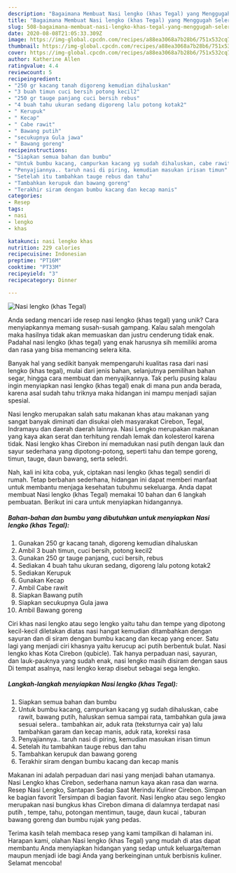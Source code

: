 ```yaml
---
description: "Bagaimana Membuat Nasi lengko (khas Tegal) yang Menggugah Selera"
title: "Bagaimana Membuat Nasi lengko (khas Tegal) yang Menggugah Selera"
slug: 508-bagaimana-membuat-nasi-lengko-khas-tegal-yang-menggugah-selera
date: 2020-08-08T21:05:33.309Z
image: https://img-global.cpcdn.com/recipes/a88ea3068a7b28b6/751x532cq70/nasi-lengko-khas-tegal-foto-resep-utama.jpg
thumbnail: https://img-global.cpcdn.com/recipes/a88ea3068a7b28b6/751x532cq70/nasi-lengko-khas-tegal-foto-resep-utama.jpg
cover: https://img-global.cpcdn.com/recipes/a88ea3068a7b28b6/751x532cq70/nasi-lengko-khas-tegal-foto-resep-utama.jpg
author: Katherine Allen
ratingvalue: 4.4
reviewcount: 5
recipeingredient:
- "250 gr kacang tanah digoreng kemudian dihaluskan"
- "3 buah timun cuci bersih potong kecil2"
- "250 gr tauge panjang cuci bersih rebus"
- "4 buah tahu ukuran sedang digoreng lalu potong kotak2"
- " Kerupuk"
- " Kecap"
- " Cabe rawit"
- " Bawang putih"
- "secukupnya Gula jawa"
- " Bawang goreng"
recipeinstructions:
- "Siapkan semua bahan dan bumbu"
- "Untuk bumbu kacang, campurkan kacang yg sudah dihaluskan, cabe rawit, bawang putih, haluskan semua sampai rata, tambahkan gula jawa sesuai selera.. tambahkan air, aduk rata (teksturnya cair ya) lalu tambahkan garam dan kecap manis, aduk rata, koreksi rasa"
- "Penyajiannya.. taruh nasi di piring, kemudian masukan irisan timun"
- "Setelah itu tambahkan tauge rebus dan tahu"
- "Tambahkan kerupuk dan bawang goreng"
- "Terakhir siram dengan bumbu kacang dan kecap manis"
categories:
- Resep
tags:
- nasi
- lengko
- khas

katakunci: nasi lengko khas 
nutrition: 229 calories
recipecuisine: Indonesian
preptime: "PT16M"
cooktime: "PT33M"
recipeyield: "3"
recipecategory: Dinner

---
```



![Nasi lengko (khas Tegal)](https://img-global.cpcdn.com/recipes/a88ea3068a7b28b6/751x532cq70/nasi-lengko-khas-tegal-foto-resep-utama.jpg)

Anda sedang mencari ide resep nasi lengko (khas tegal) yang unik? Cara menyiapkannya memang susah-susah gampang. Kalau salah mengolah maka hasilnya tidak akan memuaskan dan justru cenderung tidak enak. Padahal nasi lengko (khas tegal) yang enak harusnya sih memiliki aroma dan rasa yang bisa memancing selera kita.

Banyak hal yang sedikit banyak mempengaruhi kualitas rasa dari nasi lengko (khas tegal), mulai dari jenis bahan, selanjutnya pemilihan bahan segar, hingga cara membuat dan menyajikannya. Tak perlu pusing kalau ingin menyiapkan nasi lengko (khas tegal) enak di mana pun anda berada, karena asal sudah tahu triknya maka hidangan ini mampu menjadi sajian spesial.

Nasi lengko merupakan salah satu makanan khas atau makanan yang sangat banyak diminati dan disukai oleh masyarakat Cirebon, Tegal, Indramayu dan daerah daerah lainnya. Nasi Lengko merupakan makanan yang kaya akan serat dan terhitung rendah lemak dan kolesterol karena tidak. Nasi lengko khas Cirebon ini memadukan nasi putih dengan lauk dan sayur sederhana yang dipotong-potong, seperti tahu dan tempe goreng, timun, tauge, daun bawang, serta seledri.


Nah, kali ini kita coba, yuk, ciptakan nasi lengko (khas tegal) sendiri di rumah. Tetap berbahan sederhana, hidangan ini dapat memberi manfaat untuk membantu menjaga kesehatan tubuhmu sekeluarga. Anda dapat membuat Nasi lengko (khas Tegal) memakai 10 bahan dan 6 langkah pembuatan. Berikut ini cara untuk menyiapkan hidangannya.

<!--inarticleads1-->

##### Bahan-bahan dan bumbu yang dibutuhkan untuk menyiapkan Nasi lengko (khas Tegal):

1. Gunakan 250 gr kacang tanah, digoreng kemudian dihaluskan
1. Ambil 3 buah timun, cuci bersih, potong kecil2
1. Gunakan 250 gr tauge panjang, cuci bersih, rebus
1. Sediakan 4 buah tahu ukuran sedang, digoreng lalu potong kotak2
1. Sediakan  Kerupuk
1. Gunakan  Kecap
1. Ambil  Cabe rawit
1. Siapkan  Bawang putih
1. Siapkan secukupnya Gula jawa
1. Ambil  Bawang goreng


Ciri khas nasi lengko atau sego lengko yaitu tahu dan tempe yang dipotong kecil-kecil diletakan diatas nasi hangat kemudian ditambahkan dengan sayuran dan di siram dengan bumbu kacang dan kecap yang encer. Satu lagi yang menjadi ciri khasnya yaitu kerucup aci putih berbentuk bulat. Nasi lengko khas Kota Cirebon (qubicle). Tak hanya perpaduan nasi, sayuran, dan lauk-pauknya yang sudah enak, nasi lengko masih disiram dengan saus Di tempat asalnya, nasi lengko kerap disebut sebagai sega lengko. 

<!--inarticleads2-->

##### Langkah-langkah menyiapkan Nasi lengko (khas Tegal):

1. Siapkan semua bahan dan bumbu
1. Untuk bumbu kacang, campurkan kacang yg sudah dihaluskan, cabe rawit, bawang putih, haluskan semua sampai rata, tambahkan gula jawa sesuai selera.. tambahkan air, aduk rata (teksturnya cair ya) lalu tambahkan garam dan kecap manis, aduk rata, koreksi rasa
1. Penyajiannya.. taruh nasi di piring, kemudian masukan irisan timun
1. Setelah itu tambahkan tauge rebus dan tahu
1. Tambahkan kerupuk dan bawang goreng
1. Terakhir siram dengan bumbu kacang dan kecap manis


Makanan ini adalah perpaduan dari nasi yang menjadi bahan utamanya. Nasi Lengko khas Cirebon, sederhana namun kaya akan rasa dan warna. Resep Nasi Lengko, Santapan Sedap Saat Merindu Kuliner Cirebon. Simpan ke bagian favorit Tersimpan di bagian favorit. Nasi lengko atau sego lengko merupakan nasi bungkus khas Cirebon dimana di dalamnya terdapat nasi putih , tempe, tahu, potongan mentimun, tauge, daun kucai , taburan bawang goreng dan bumbu rujak yang pedas. 

Terima kasih telah membaca resep yang kami tampilkan di halaman ini. Harapan kami, olahan Nasi lengko (khas Tegal) yang mudah di atas dapat membantu Anda menyiapkan hidangan yang sedap untuk keluarga/teman maupun menjadi ide bagi Anda yang berkeinginan untuk berbisnis kuliner. Selamat mencoba!
